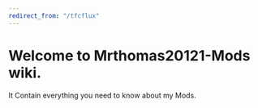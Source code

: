 ```yaml
---
redirect_from: "/tfcflux"
---
```


# Welcome to Mrthomas20121-Mods wiki.

It Contain everything you need to know about my Mods.

